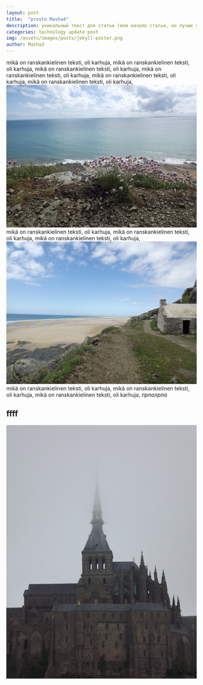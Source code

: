 ```yaml
---
layout: post
title:  "prosto Masha4"
description: уникальный текст для статьи (или начало статьи, но лучше унитальный, для оптимизации страниц в поисковиках)
categories: technology update post
img: /assets/images/posts/jekyll-poster.png
author: Masha3
---
```

mikä on ranskankielinen teksti, oli karhuja, mikä on ranskankielinen teksti, oli karhuja, mikä on ranskankielinen teksti, oli karhuja, mikä on ranskankielinen teksti, oli karhuja, mikä on ranskankielinen teksti, oli karhuja, mikä on ranskankielinen teksti, oli karhuja,
![images](../assets/images/posts/De5epIH2ws0.jpg)
mikä on ranskankielinen teksti, oli karhuja, mikä on ranskankielinen teksti, oli karhuja, mikä on ranskankielinen teksti, oli karhuja,
![images](../assets/images/posts/fRbRyoLSJik.jpg)
mikä on ranskankielinen teksti, oli karhuja, mikä on ranskankielinen teksti, oli karhuja, mikä on ranskankielinen teksti, oli karhuja,
*прпалрпа*

## ffff
![images](../assets/images/posts/SXNO7ioHqq8.jpg)
